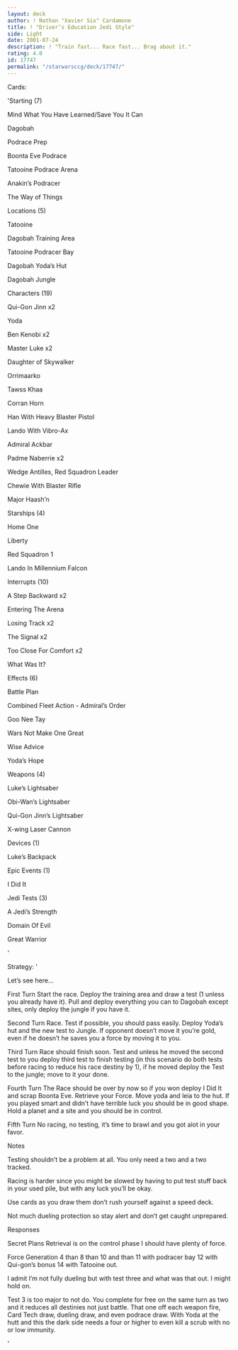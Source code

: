 ```yaml
---
layout: deck
author: ! Nathan "Xavier Six" Cardamone
title: ! "Driver’s Education Jedi Style"
side: Light
date: 2001-07-24
description: ! "Train fast... Race fast... Brag about it."
rating: 4.0
id: 17747
permalink: "/starwarsccg/deck/17747/"
---
```

Cards: 

'Starting (7)


Mind What You Have Learned/Save You It Can 

Dagobah

Podrace Prep

Boonta Eve Podrace

Tatooine Podrace Arena

Anakin’s Podracer

The Way of Things


Locations (5)


Tatooine

Dagobah Training Area 

Tatooine Podracer Bay 

Dagobah Yoda’s Hut 

Dagobah Jungle 


Characters (19)


Qui-Gon Jinn  x2

Yoda 

Ben Kenobi  x2

Master Luke  x2

Daughter of Skywalker 

Orrimaarko 

Tawss Khaa 

Corran Horn 

Han With Heavy Blaster Pistol

Lando With Vibro-Ax 

Admiral Ackbar  

Padme Naberrie x2

Wedge Antilles, Red Squadron Leader 

Chewie With Blaster Rifle 

Major Haash’n 


Starships (4)


Home One 

Liberty 

Red Squadron 1 

Lando In Millennium Falcon 


Interrupts (10)


A Step Backward  x2

Entering The Arena 

Losing Track  x2

The Signal  x2

Too Close For Comfort  x2

What Was It?


Effects (6)


Battle Plan 

Combined Fleet Action - Admiral’s Order 

Goo Nee Tay  

Wars Not Make One Great 

Wise Advice 

Yoda’s Hope 


Weapons (4)


Luke’s Lightsaber 

Obi-Wan’s Lightsaber 

Qui-Gon Jinn’s Lightsaber 

X-wing Laser Cannon 


Devices (1)


Luke’s Backpack 


Epic Events (1)


I Did It 


Jedi Tests (3)


A Jedi’s Strength 

Domain Of Evil 

Great Warrior 



'

Strategy: '

Let’s see here...


First Turn Start the race. Deploy the training area and draw a test (1 unless you already have it). Pull and deploy everything you can to Dagobah except sites, only deploy the jungle if you have it.


Second Turn Race. Test if possible, you should pass easily. Deploy Yoda’s hut and the new test to Jungle. If opponent doesn’t move it you’re gold, even if he doesn’t he saves you a force by moving it to you. 


Third Turn Race should finish soon. Test and unless he moved the second test to you deploy third test to finish testing (in this scenario do both tests before racing to reduce his race destiny by 1), if he moved deploy the Test to the jungle; move to it your done.


Fourth Turn The Race should be over by now so if you won deploy I Did It and scrap Boonta Eve. Retrieve your Force. Move yoda and leia to the hut. If you played smart and didn’t have terrible luck you should be in good shape. Hold a planet and a site and you should be in control.


Fifth Turn No racing, no testing, it’s time to brawl and you got alot in your favor.


Notes 


Testing shouldn’t be a problem at all. You only need a two and a two tracked.


Racing is harder since you might be slowed by having to put test stuff back in your used pile, but with any luck you’ll be okay.


Use cards as you draw them don’t rush yourself against a speed deck.


Not much dueling protection so stay alert and don’t get caught unprepared. 


Responses


Secret Plans Retrieval is on the control phase I should have plenty of force.


Force Generation 4 than 8 than 10 and than 11 with podracer bay 12 with Qui-gon’s bonus 14 with Tatooine out. 


I admit I’m not fully dueling but with test three and what was that out. I might hold on. 


Test 3 is too major to not do. You complete for free on the same turn as two and it reduces all destinies not just battle. That one off each weapon fire, Card Tech draw, dueling draw, and even podrace draw. With Yoda at the hutt and this the dark side needs a four or higher to even kill a scrub with no or low immunity.


'
